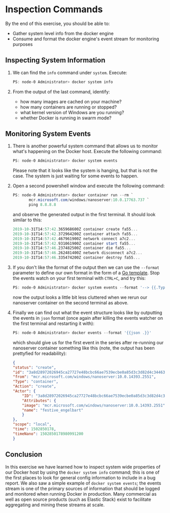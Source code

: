 # Inspection Commands

By the end of this exercise, you should be able to:

 - Gather system level info from the docker engine
 - Consume and format the docker engine's event stream for monitoring purposes

## Inspecting System Information

1.  We can find the `info` command under `system`. Execute:

    ```powershell
    PS: node-0 Administrator> docker system info
    ```

2.  From the output of the last command, identify:

    - how many images are cached on your machine?
    - how many containers are running or stopped?
    - what kernel version of Windows are you running?
    - whether Docker is running in swarm mode?

## Monitoring System Events

1.  There is another powerful system command that allows us to monitor what's happening on the Docker host. Execute the following command:

    ```powershell
    PS: node-0 Administrator> docker system events
    ```

    Please note that it looks like the system is hanging, but that is not the case. The system is just waiting for some events to happen.

2.  Open a second powershell window and execute the following command:

    ```powershell
    PS: node-0 Administrator> docker container run --rm `
           mcr.microsoft.com/windows/nanoserver:10.0.17763.737 `
           ping 8.8.8.8
    ```

    and observe the generated output in the first terminal. It should look similar to this:

    ```powershell
    2019-10-31T14:57:42.365968600Z container create fa55...
    2019-10-31T14:57:42.372964200Z container attach fa55...
    2019-10-31T14:57:42.467961900Z network connect a7c2...
    2019-10-31T14:57:42.931061900Z container start fa55...
    2019-10-31T14:57:46.237482500Z container die fa55...
    2019-10-31T14:57:46.262481400Z network disconnect a7c2...
    2019-10-31T14:57:46.335474200Z container destroy fa55...
    ```

3.  If you don't like the format of the output then we can use the `--format` parameter to define our own format in the form of a [Go template](https://golang.org/pkg/text/template/). Stop the events watch on your first terminal with `CTRL+C`, and try this:

    ```powershell
    PS: node-0 Administrator> docker system events --format '--> {{.Type}}-{{.Action}}'
    ```

    now the output looks a little bit less cluttered when we rerun our nanoserver container on the second terminal as above.

4.  Finally we can find out what the event structure looks like by outputting the events in `json` format (once again after killing the events watcher on the first terminal and restarting it with):

    ```powershell
    PS: node-0 Administrator> docker events --format '{{json .}}'
    ```

    which should give us for the first event in the series after re-running our nanoserver container something like this (note, the output has been prettyfied for readability):

    ```json
    {
    "status": "create",
    "id": "3a8d28972026945ca27727e48bcbc66ae7539ecbe0a85d3c3d82d4c34463954f",
    "from": "mcr.microsoft.com/windows/nanoserver:10.0.14393.2551",
    "Type": "container",
    "Action": "create",
    "Actor": {
        "ID": "3a8d28972026945ca27727e48bcbc66ae7539ecbe0a85d3c3d82d4c34463954f",
        "Attributes": {
        "image": "mcr.microsoft.com/windows/nanoserver:10.0.14393.2551",
        "name": "festive_engelbart"
        }
    },
    "scope": "local",
    "time": 1502850178,
    "timeNano": 1502850178980991200
    }
    ```

## Conclusion

In this exercise we have learned how to inspect system wide properties of our Docker host by using the `docker system info` command; this is one of the first places to look for general config information to include in a bug report. We also saw a simple example of `docker system events`; the events stream is one of the primary sources of information that should be logged and monitored when running Docker in production. Many commercial as well as open source products (such as Elastic Stack) exist to facilitate aggregating and mining these streams at scale.
